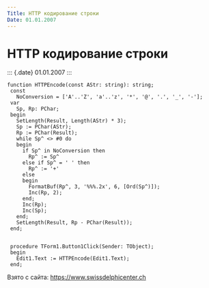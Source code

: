 ```yaml
---
Title: HTTP кодирование строки
Date: 01.01.2007
---
```



HTTP кодирование строки
=======================

::: {.date}
01.01.2007
:::

    function HTTPEncode(const AStr: string): string;
     const
       NoConversion = ['A'..'Z', 'a'..'z', '*', '@', '.', '_', '-'];
     var
       Sp, Rp: PChar;
     begin
       SetLength(Result, Length(AStr) * 3);
       Sp := PChar(AStr);
       Rp := PChar(Result);
       while Sp^ <> #0 do
       begin
         if Sp^ in NoConversion then
           Rp^ := Sp^
         else if Sp^ = ' ' then
           Rp^ := '+'
         else
         begin
           FormatBuf(Rp^, 3, '%%%.2x', 6, [Ord(Sp^)]);
           Inc(Rp, 2);
         end;
         Inc(Rp);
         Inc(Sp);
       end;
       SetLength(Result, Rp - PChar(Result));
     end;
     
     
     procedure TForm1.Button1Click(Sender: TObject);
     begin
       Edit1.Text := HTTPEncode(Edit1.Text);
     end;

Взято с сайта: <https://www.swissdelphicenter.ch>
